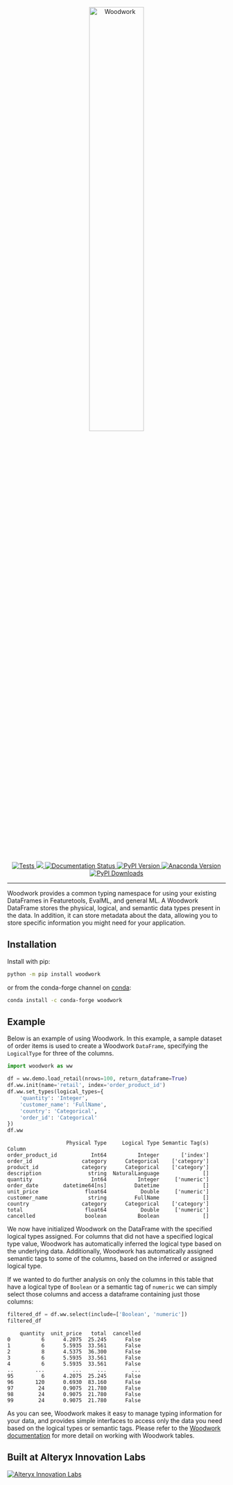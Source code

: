 <p align="center"><img width=50% src="https://woodwork-web-images.s3.amazonaws.com/woodwork.svg" alt="Woodwork" /></p>
<p align="center">
    <a href="https://github.com/alteryx/woodwork/actions?query=branch%3Amain+workflow%3ATests" target="_blank">
        <img src="https://github.com/alteryx/woodwork/workflows/Tests/badge.svg?branch=main" alt="Tests" />
    </a>
    <a href="https://codecov.io/gh/alteryx/woodwork">
        <img src="https://codecov.io/gh/alteryx/woodwork/branch/main/graph/badge.svg?token=KJCKMREBDP"/>
    </a>
    <a href="https://woodwork.alteryx.com/en/latest/?badge=stable" target="_blank">
        <img src="https://readthedocs.com/projects/feature-labs-inc-datatables/badge/?version=stable" alt="Documentation Status" />
    </a>
    <a href="https://badge.fury.io/py/woodwork" target="_blank">
        <img src="https://badge.fury.io/py/woodwork.svg?maxAge=2592000" alt="PyPI Version" />
    </a>
    <a href="https://anaconda.org/conda-forge/woodwork" target="_blank">
        <img src="https://anaconda.org/conda-forge/woodwork/badges/version.svg" alt="Anaconda Version" />
    </a>
    <a href="https://pepy.tech/project/woodwork" target="_blank">
        <img src="https://pepy.tech/badge/woodwork/month" alt="PyPI Downloads" />
    </a>
</p>
<hr>

Woodwork provides a common typing namespace for using your existing DataFrames in Featuretools, EvalML, and general ML. A Woodwork
DataFrame stores the physical, logical, and semantic data types present in the data. In addition, it can store metadata about the data, allowing you to store specific information you might need for your application.

## Installation

Install with pip:

```bash
python -m pip install woodwork
```

or from the conda-forge channel on [conda](https://anaconda.org/conda-forge/woodwork):

```bash
conda install -c conda-forge woodwork
```

## Example

Below is an example of using Woodwork. In this example, a sample dataset of order items is used to create a Woodwork `DataFrame`, specifying the `LogicalType` for three of the columns.

```python
import woodwork as ww

df = ww.demo.load_retail(nrows=100, return_dataframe=True)
df.ww.init(name='retail', index='order_product_id')
df.ww.set_types(logical_types={
    'quantity': 'Integer',
    'customer_name': 'FullName',
    'country': 'Categorical',
    'order_id': 'Categorical'
})
df.ww
```

```
                   Physical Type     Logical Type Semantic Tag(s)
Column                                                           
order_product_id           Int64          Integer       ['index']
order_id                category      Categorical    ['category']
product_id              category      Categorical    ['category']
description               string  NaturalLanguage              []
quantity                   Int64          Integer     ['numeric']
order_date        datetime64[ns]         Datetime              []
unit_price               float64           Double     ['numeric']
customer_name             string         FullName              []
country                 category      Categorical    ['category']
total                    float64           Double     ['numeric']
cancelled                boolean          Boolean              []
```

We now have initialized Woodwork on the DataFrame with the specified logical types assigned. For columns that did not have a specified logical type value, Woodwork has automatically inferred the logical type based on the underlying data. Additionally, Woodwork has automatically assigned semantic tags to some of the columns, based on the inferred or assigned logical type.

If we wanted to do further analysis on only the columns in this table that have a logical type of `Boolean` or a semantic tag of `numeric` we can simply select those columns and access a dataframe containing just those columns:

```python
filtered_df = df.ww.select(include=['Boolean', 'numeric'])
filtered_df
```

```
    quantity  unit_price   total  cancelled
0          6      4.2075  25.245      False
1          6      5.5935  33.561      False
2          8      4.5375  36.300      False
3          6      5.5935  33.561      False
4          6      5.5935  33.561      False
..       ...         ...     ...        ...
95         6      4.2075  25.245      False
96       120      0.6930  83.160      False
97        24      0.9075  21.780      False
98        24      0.9075  21.780      False
99        24      0.9075  21.780      False
```

As you can see, Woodwork makes it easy to manage typing information for your data, and provides simple interfaces to access only the data you need based on the logical types or semantic tags. Please refer to the [Woodwork documentation](https://woodwork.alteryx.com/) for more detail on working with Woodwork tables.

## Built at Alteryx Innovation Labs

<a href="https://www.alteryx.com/innovation-labs">
    <img src="https://evalml-web-images.s3.amazonaws.com/alteryx_innovation_labs.png" alt="Alteryx Innovation Labs" />
</a>
